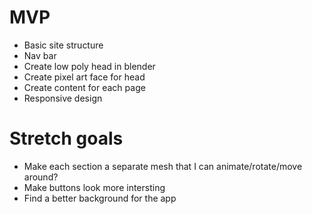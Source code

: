 # MVP

- Basic site structure
- Nav bar
- Create low poly head in blender
- Create pixel art face for head
- Create content for each page
- Responsive design


# Stretch goals
- Make each section a separate mesh that I can animate/rotate/move around?
- Make buttons look more intersting
- Find a better background for the app